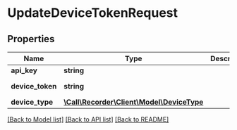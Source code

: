# UpdateDeviceTokenRequest

## Properties
Name | Type | Description | Notes
------------ | ------------- | ------------- | -------------
**api_key** | **string** |  | [default to '']
**device_token** | **string** |  | [optional] [default to '871284c348e04a9cacab8aca6b2f3c9a']
**device_type** | [**\Call\Recorder\Client\Model\DeviceType**](DeviceType.md) |  | [optional] [default to 'ios']

[[Back to Model list]](../README.md#documentation-for-models) [[Back to API list]](../README.md#documentation-for-api-endpoints) [[Back to README]](../README.md)


